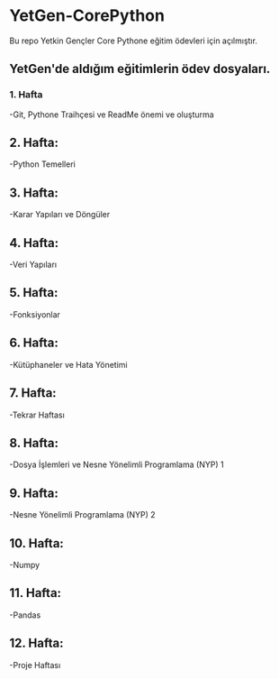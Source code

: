 # YetGen-CorePython
Bu repo Yetkin Gençler Core Pythone eğitim ödevleri için açılmıştır.
## YetGen'de aldığım eğitimlerin ödev dosyaları.
### 1. Hafta
-Git, Pythone Traihçesi ve ReadMe önemi ve oluşturma
## 2. Hafta:
-Python Temelleri
## 3. Hafta:
-Karar Yapıları ve Döngüler
## 4. Hafta:
-Veri Yapıları
## 5. Hafta:
-Fonksiyonlar
## 6. Hafta:
-Kütüphaneler ve Hata Yönetimi
## 7. Hafta:
-Tekrar Haftası
## 8. Hafta:
-Dosya İşlemleri ve Nesne Yönelimli Programlama (NYP) 1
## 9. Hafta:
-Nesne Yönelimli Programlama (NYP) 2
## 10. Hafta:
-Numpy
## 11. Hafta:
-Pandas
## 12. Hafta:
-Proje Haftası
